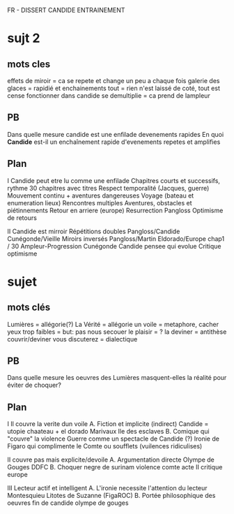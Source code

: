 FR - DISSERT CANDIDE ENTRAINEMENT

# sujt 2

## mots cles
effets de miroir = ca se repete et change un peu a chaque fois
galerie des glaces = rapidié et enchainements
tout = rien n'est laissé de coté, tout est cense fonctionner dans candide
se demultiplie = ca prend de lampleur

## PB
Dans quelle mesure candide est une enfilade devenements rapides
En quoi __Candide__ est-il un enchaînement rapide d'evenements repetes et amplifies

## Plan

I Candide peut etre lu comme une enfilade
    Chapitres courts et successifs, rythme
        30 chapitres avec titres
        Respect temporalité (Jacques, guerre)
    Mouvement continu + aventures dangereuses
        Voyage (bateau et enumeration lieux)
        Rencontres multiples
    Aventures, obstacles et piétinnements
        Retour en arriere (europe)
        Resurrection Pangloss
        Optimisme de retours
    
II Candide est mirroir
    Répétitions doubles
        Pangloss/Candide
        Cunégonde/Vieille
    Miroirs inversés
        Pangloss/Martin
        Eldorado/Europe
        chap1 / 30
    Ampleur-Progression
        Cunégonde Candide pensee qui evolue
        Critique optimisme

# sujet 

## mots clés
Lumières = allégorie(?)
La Vérité = allégorie
un voile = metaphore, cacher
yeux trop faibles = but: pas nous secouer
le plaisir = ?
la deviner = antithèse couvrir/deviner
vous discuterez = dialectique

## PB
Dans quelle mesure les oeuvres des Lumières masquent-elles la réalité pour éviter de choquer?

## Plan
I Il couvre la verite dun voile
    A. Fiction et implicite (indirect)
        Candide = utopie chaateau + el dorado
        Marivaux Ile des esclaves
    B. Comique qui "couvre" la violence
        Guerre comme un spectacle de Candide (?)
        Ironie de Figaro qui complimente le Comte ou soufflets (vuilences ridiculises)

II couvre pas mais explicite/devoile
    A. Argumentation directe
        Olympe de Gouges DDFC
    B. Choquer
        negre de surinam
        violence comte acte II
        critique europe

III Lecteur actif et intelligent
    A. L'ironie necessite l'attention du lecteur
        Montesquieu
        Litotes de Suzanne (FigaROC)
    B. Portée philosophique des oeuvres
        fin de candide
        olympe de gouges
